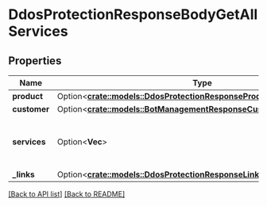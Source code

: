 # DdosProtectionResponseBodyGetAllServices

## Properties

Name | Type | Description | Notes
------------ | ------------- | ------------- | -------------
**product** | Option<[**crate::models::DdosProtectionResponseProductProduct**](DdosProtectionResponseProductProduct.md)> |  | 
**customer** | Option<[**crate::models::BotManagementResponseCustomerCustomer**](BotManagementResponseCustomerCustomer.md)> |  | 
**services** | Option<**Vec<String>**> | A list of services with DDoS Protection enabled. | 
**_links** | Option<[**crate::models::DdosProtectionResponseLinksGetAllServicesLinks**](DdosProtectionResponseLinksGetAllServicesLinks.md)> |  | 

[[Back to API list]](../README.md#documentation-for-api-endpoints) [[Back to README]](../README.md)


